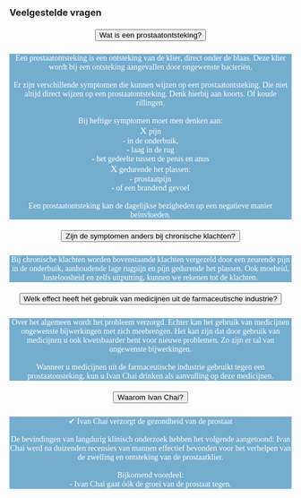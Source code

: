 ### Veelgestelde vragen
<!--START faq -->
<section id=faq>
<div data-aos="fade-right" class="col-md-12 aos-init aos-animate">
                    <div class="accordion" id="faqAccordion">
                        <div class="card shadow">
                            <div class="card-header" id="heading_1">
                                <h5 style="font-family:papyrus; text-align:center" class="mb-0">
                                    <button style="white-space:break-spaces" class="btn btn-link collapsed" type="button" data-toggle="collapse" data-target="#collapse_1" aria-expanded="false" aria-controls="collapse_1">Wat is een prostaatontsteking?</button>
                                </h5>
                            </div>
                            <div id="collapse_1" class="collapse" aria-labelledby="heading_1" data-parent="#faqAccordion" style="">
                                <div class="card-body" style="background-color: #75adcf; color: white">
                                    <p style="font-family:alegreya; text-align:center">Een prostaatontsteking is een ontsteking van de klier, direct onder de blaas. Deze klier wordt bij een ontsteking aangevallen door ongewenste bacteriën.<br><br>Er zijn verschillende symptomen die kunnen wijzen op een prostaatontsteking. Die niet altijd direct wijzen op een prostaatontsteking. Denk hierbij aan koorts. Of koude rillingen.<br><br>Bij heftige symptomen moet men denken aan:<br><big>X</big> pijn<br>  - in de onderbuik,<br>  - laag in de rug<br>  - het gedeelte tussen de penis en anus<br><big>X</big> gedurende het plassen:<br>  - prostaatpijn<br>  - of een brandend gevoel<br><br>Een prostaatontsteking kan de dagelijkse bezigheden op een negatieve manier beïnvloeden.</p>
                                </div>
                            </div>
                        </div>
                        <div class="card shadow">
                            <div class="card-header" id="heading_2">
                                <h5 style="font-family:papyrus; text-align:center" class="mb-0">
                                    <button style="white-space:break-spaces" class="btn btn-link collapsed" type="button" data-toggle="collapse" data-target="#collapse_2" aria-expanded="false" aria-controls="collapse_2">Zijn de symptomen anders bij chronische klachten?</button>
                                </h5>
                            </div>
                            <div id="collapse_2" class="collapse" aria-labelledby="heading_2" data-parent="#faqAccordion" style="">
                                <div class="card-body" style="background-color: #75adcf; color: white">
                                    <p style="font-family:alegreya; text-align:center">Bij chronische klachten worden bovenstaande klachten vergezeld door een zeurende pijn in de onderbuik, aanhoudende lage rugpijn en pijn gedurende het plassen. Ook moeheid, lusteloosheid en zelfs uitputting, kunnen we rekenen tot de klachten.</p>
                                </div>
                            </div>
                        </div>
                        <div class="card shadow">
                            <div class="card-header" id="heading_3">
                                <h5 style="font-family:papyrus; text-align:center" class="mb-0">
                                    <button style="white-space:break-spaces" class="btn btn-link collapsed" type="button" data-toggle="collapse" data-target="#collapse_3" aria-expanded="false" aria-controls="collapse_3">Welk effect heeft het gebruik van medicijnen uit de farmaceutische industrie?</button>
                                </h5>
                            </div>
                            <div id="collapse_3" class="collapse" aria-labelledby="heading_3" data-parent="#faqAccordion" style="">
                                <div class="card-body" style="background-color: #75adcf; color: white">
                                    <p style="font-family:alegreya; text-align:center">Over het algemeen wordt het probleem verzorgd. Echter kan het gebruik van medicijnen ongewenste bijwerkingen met zich meebrengen. Het kan zijn dat door gebruik van medicijnen u ook kwetsbaarder bent voor nieuwe problemen. Zo zijn er tal van ongewenste bijwerkingen.<br><br>Wanneer u medicijnen uit de farmaceutische industrie gebruikt tegen een prostaatonsteking, kun u Ivan Chai drinken als aanvulling op deze medicijnen.</p>
                                </div>
                            </div>
                        </div>
                        <div class="card shadow">
                            <div class="card-header" id="heading_4">
                                <h5 style="font-family:papyrus; text-align:center" class="mb-0">
                                    <button style="white-space:break-spaces" class="btn btn-link collapsed" type="button" data-toggle="collapse" data-target="#collapse_4" aria-expanded="false" aria-controls="collapse_4">Waarom Ivan Chai?</button>
                                </h5>
                            </div>
                            <div id="collapse_4" class="collapse" aria-labelledby="heading_4" data-parent="#faqAccordion" style="">
                                <div class="card-body" style="background-color: #75adcf; color: white">
                                    <p style="font-family:alegreya; text-align:center">✔ Ivan Chai verzorgt de gezondheid van de prostaat<br><br>De bevindingen van langdurig klinisch onderzoek hebben het volgende aangetoond: Ivan Chai werd na duizenden recensies van mannen effectief bevonden voor het verhelpen van de zwelling en ontsteking van de prostaatklier.<br><br>Bijkomend voordeel:<br>- Ivan Chai gaat óók de groei van de prostaat tegen.</p>
                                </div>
                            </div>
                        </div>
                      </section>
                <!--END faq -->
